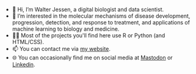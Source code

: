 - 👋 Hi, I’m Walter Jessen, a digital biologist and data scientist.
- 👀 I’m interested in the molecular mechanisms of disease development, progression, detection, and response to treatment, and applications of machine learning to biology and medicine.
- 👨‍💻 Most of the projects you'll find here use R or Python (and HTML/CSS).
- 📫 You can contact me via <a rel="me" href="https://www.walterjessen.com">my website</a>.
- 🌐 You can occasionally find me on social media at <a rel="me" href="https://scholar.social/@wj">Mastodon</a> or <a rel="me" href="https://www.linkedin.com/in/wjjessen">Linkedin</a>.

<!---
wjjessen/wjjessen is a ✨ special ✨ repository because its `README.md` (this file) appears on your GitHub profile.
You can click the Preview link to take a look at your changes.
--->
